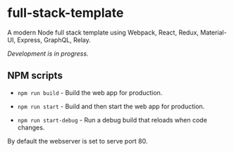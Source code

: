 # full-stack-template

A modern Node full stack template using Webpack, React, Redux, Material-UI, Express, GraphQL, Relay.

*Development is in progress.*

## NPM scripts

- `npm run build` - Build the web app for production.

- `npm run start` - Build and then start the web app for production.

- `npm run start-debug` - Run a debug build that reloads when code changes.

By default the webserver is set to serve port 80.

